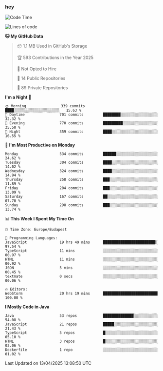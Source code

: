 ### hey

<!--START_SECTION:waka-->
![Code Time](http://img.shields.io/badge/Code%20Time-1%2C176%20hrs%2032%20mins-blue)

![Lines of code](https://img.shields.io/badge/From%20Hello%20World%20I%27ve%20Written-2.6%20million%20lines%20of%20code-blue)

**🐱 My GitHub Data** 

> 📦 1.1 MB Used in GitHub's Storage 
 > 
> 🏆 593 Contributions in the Year 2025
 > 
> 🚫 Not Opted to Hire
 > 
> 📜 14 Public Repositories 
 > 
> 🔑 89 Private Repositories 
 > 
**I'm a Night 🦉** 

```text
🌞 Morning                339 commits         ████░░░░░░░░░░░░░░░░░░░░░   15.63 % 
🌆 Daytime                701 commits         ████████░░░░░░░░░░░░░░░░░   32.32 % 
🌃 Evening                770 commits         █████████░░░░░░░░░░░░░░░░   35.50 % 
🌙 Night                  359 commits         ████░░░░░░░░░░░░░░░░░░░░░   16.55 % 
```
📅 **I'm Most Productive on Monday** 

```text
Monday                   534 commits         ██████░░░░░░░░░░░░░░░░░░░   24.62 % 
Tuesday                  304 commits         ████░░░░░░░░░░░░░░░░░░░░░   14.02 % 
Wednesday                324 commits         ████░░░░░░░░░░░░░░░░░░░░░   14.94 % 
Thursday                 258 commits         ███░░░░░░░░░░░░░░░░░░░░░░   11.89 % 
Friday                   284 commits         ███░░░░░░░░░░░░░░░░░░░░░░   13.09 % 
Saturday                 167 commits         ██░░░░░░░░░░░░░░░░░░░░░░░   07.70 % 
Sunday                   298 commits         ███░░░░░░░░░░░░░░░░░░░░░░   13.74 % 
```


📊 **This Week I Spent My Time On** 

```text
🕑︎ Time Zone: Europe/Budapest

💬 Programming Languages: 
JavaScript               19 hrs 49 mins      ████████████████████████░   97.54 % 
TypeScript               11 mins             ░░░░░░░░░░░░░░░░░░░░░░░░░   00.97 % 
HTML                     11 mins             ░░░░░░░░░░░░░░░░░░░░░░░░░   00.92 % 
JSON                     5 mins              ░░░░░░░░░░░░░░░░░░░░░░░░░   00.45 % 
textmate                 0 secs              ░░░░░░░░░░░░░░░░░░░░░░░░░   00.06 % 

🔥 Editors: 
WebStorm                 20 hrs 19 mins      █████████████████████████   100.00 % 
```

**I Mostly Code in Java** 

```text
Java                     53 repos            ██████████████░░░░░░░░░░░   54.08 % 
JavaScript               21 repos            █████░░░░░░░░░░░░░░░░░░░░   21.43 % 
TypeScript               5 repos             █░░░░░░░░░░░░░░░░░░░░░░░░   05.10 % 
HTML                     3 repos             █░░░░░░░░░░░░░░░░░░░░░░░░   03.06 % 
Dockerfile               1 repo              ░░░░░░░░░░░░░░░░░░░░░░░░░   01.02 % 
```




 Last Updated on 13/04/2025 13:08:50 UTC
<!--END_SECTION:waka-->
